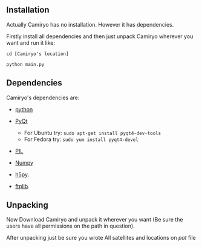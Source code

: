 ## Installation ##

Actually Camiryo has no installation. However it has dependencies.

Firstly install all dependencies and then just unpack Camiryo wherever you want and run it like:

`cd [Camiryo's location]`

`python main.py`


## Dependencies ##

Camiryo's dependencies are:

  * [python](http://www.python.org/)

  * [PyQt](http://www.riverbankcomputing.com/software/pyqt/intro)
    * For Ubuntu try: `sudo apt-get install pyqt4-dev-tools`
    * For Fedora try: `sudo yum install pyqt4-devel`

  * [PIL](http://www.pythonware.com/products/pil/)

  * [Numpy](http://www.numpy.org/)

  * [h5py](http://www.h5py.org/).

  * [ftplib](http://effbot.org/librarybook/ftplib.htm).

## Unpacking ##
Now Download Camiryo and unpack it wherever you want (Be sure the users have all permissions on the path in question).

After unpacking just be sure you wrote All satellites and locations on _pat_ file